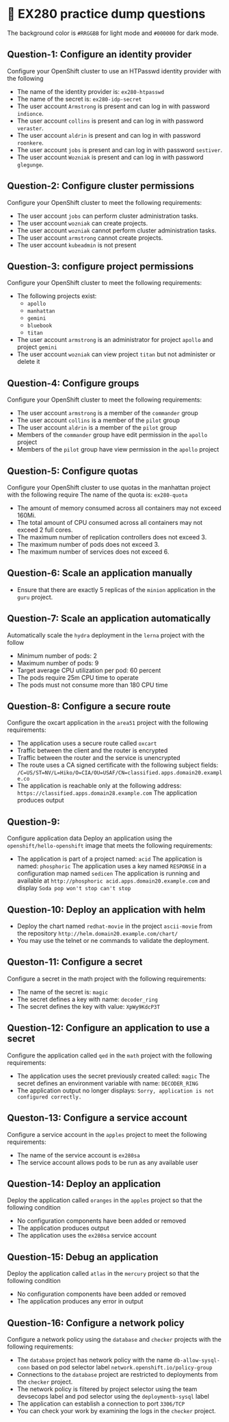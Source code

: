 
# 🎩 EX280 practice dump questions

The background color is `#RRGGBB` for light mode and `#000000` for dark mode.


## Question-1:  Configure an identity provider 
Configure your OpenShift cluster to use an HTPasswd identity provider with the following 
- The name of the identity provider is: `ex280-htpasswd`
- The name of the secret is: `ex280-idp-secret` 
- The user account `Armstrong` is present and can log in with password `indionce`.
- The user account `collins` is present and can log in with password `veraster`. 
- The user account `aldrin` is present and can log in with password `roonkere`. 
- The user account `jobs` is present and can log in with password `sestiver`. 
- The user account `Wozniak` is present and can log in with password `glegunge`. 

## Question-2: Configure cluster permissions 
Configure your OpenShift cluster to meet the following requirements: 
- The user account `jobs` can perform cluster administration tasks.
- The user account `wozniak` can create projects. 
- The user account `wozniak` cannot perform cluster administration tasks. 
- The user account `armstrong` cannot create projects. 
- The user account `kubeadmin` is not present 

## Question-3:  configure project permissions
Configure your OpenShift cluster to meet the following requirements: 
- The following projects exist: 
  * `apollo` 
  * `manhattan` 
  * `gemini`
  * `bluebook` 
  * `titan` 
- The user account `armstrong` is an administrator for project `apollo` and project `gemini` 
- The user account `wozniak` can view project `titan` but not administer or delete it 

## Question-4: Configure groups
Configure your OpenShift cluster to meet the following requirements:
- The user account `armstrong` is a member of the `commander` group
- The user account `collins` is a member of the `pilot` group
- The user account `aldrin` is a member of the `pilot` group
- Members of the `commander` group have edit permission in the `apollo` project 
- Members of the `pilot` group have view permission in the `apollo` project

## Question-5: Configure quotas
Configure your OpenShift cluster to use quotas in the manhattan project with the following require
The name of the quota is: `ex280-quota`
- The amount of memory consumed across all containers may not exceed 160Mi.
- The total amount of CPU consumed across all containers may not exceed 2 full cores.
- The maximum number of replication controllers does not exceed 3.
- The maximum number of pods does not exceed 3.
- The maximum number of services does not exceed 6.

## Question-6: Scale an application manually
- Ensure that there are exactly 5 replicas of the `minion` application in the `guru` project.


## Question-7: Scale an application automatically
Automatically scale the `hydra` deployment in the `lerna` project with the follow
- Minimum number of pods: 2
- Maximum number of pods: 9
- Target average CPU utilization per pod: 60 percent
- The pods require 25m CPU time to operate
- The pods must not consume more than 180 CPU time

## Question-8: Configure a secure route
Configure the oxcart application in the `area51` project with the following requirements:
- The application uses a secure route called `oxcart`
- Traffic between the client and the router is encrypted
- Traffic between the router and the service is unencrypted
- The route uses a CA signed certificate with the following subject fields: `/C=US/ST=NV/L=Hiko/O=CIA/OU=USAF/CN=classified.apps.domain20.example.co`
- The application is reachable only at the following address: `https://classified.apps.domain28.example.com` The application produces output


## Question-9:
Configure application data
Deploy an application using the `openshift/hello-openshift` image that meets the following requirements:
- The application is part of a project named: `acid`
The application is named: `phosphoric`
The application uses a key named `RESPONSE` in a configuration map named `sedicen`
The application is running and available at `http://phosphoric acid.apps.domain20.example.com` and display 
 `Soda pop won't stop can't stop`


## Question-10: Deploy an application with helm
- Deploy the chart named `redhat-movie` in the project `ascii-movie` from the repository `http://helm.domain20.example.com/chart/`
- You may use the telnet or ne commands to validate the deployment.


## Queston-11: Configure a secret
Configure a secret in the math project with the following requirements:
- The name of the secret is: `magic`
- The secret defines a key with name: `decoder_ring`
- The secret defines the key with value: `XpWy9KdcP3T`


## Question-12: Configure an application to use a secret
Configure the application called `qed` in the `math` project with the following requirements:
- The application uses the secret previously created called: `magic` The secret defines an environment variable with name: `DECODER_RING`
- The application output no longer displays: `Sorry, application is not configured correctly.`


## Queston-13: Configure a service account
Configure a service account in the `apples` project to meet the following requirements:
- The name of the service account is `ex280sa`
- The service account allows pods to be run as any available user


## Question-14: Deploy an application
Deploy the application called `oranges` in the `apples` project so that the following condition
- No configuration components have been added or removed
- The application produces output
- The application uses the `ex280sa` service account


## Question-15: Debug an application
Deploy the application called `atlas` in the `mercury` project so that the following condition
- No configuration components have been added or removed
- The application produces any error in output

## Question-16: Configure a network policy
Configure a network policy using the `database` and `checker` projects with the following requirements:
- The `database` project has network policy with the name `db-allow-sysql-conn` based on pod selector label `network.openshift.io/policy-group`
- Connections to the `database` project are restricted to deployments from the `checker` project.
- The network policy is filtered by project selector using the team devsecops label and pod selector using the `deploymentb-sysql` label
- The application can establish a connection to port `3306/TCP`
- You can check your work by examining the logs in the `checker` project.
